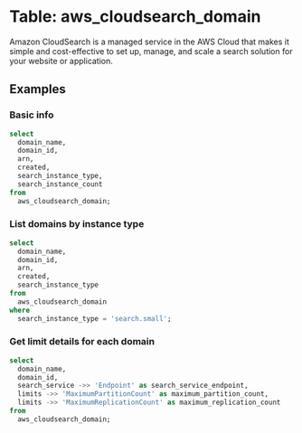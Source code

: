 # Table: aws_cloudsearch_domain

Amazon CloudSearch is a managed service in the AWS Cloud that makes it simple and cost-effective to set up, manage, and scale a search solution for your website or application.

## Examples

### Basic info

```sql
select
  domain_name,
  domain_id,
  arn,
  created,
  search_instance_type,
  search_instance_count
from
  aws_cloudsearch_domain;
```

### List domains by instance type

```sql
select
  domain_name,
  domain_id,
  arn,
  created,
  search_instance_type
from
  aws_cloudsearch_domain
where
  search_instance_type = 'search.small';
```

### Get limit details for each domain

```sql
select
  domain_name,
  domain_id,
  search_service ->> 'Endpoint' as search_service_endpoint,
  limits ->> 'MaximumPartitionCount' as maximum_partition_count,
  limits ->> 'MaximumReplicationCount' as maximum_replication_count
from
  aws_cloudsearch_domain;
```